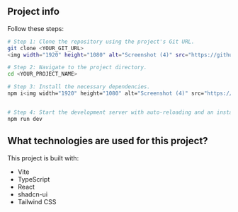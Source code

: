 
## Project info


Follow these steps:

```sh
# Step 1: Clone the repository using the project's Git URL.
git clone <YOUR_GIT_URL>
<img width="1920" height="1080" alt="Screenshot (4)" src="https://github.com/user-attachments/assets/e1c20b1b-a9d0-4e51-9574-eb62c98a4f8c" />

# Step 2: Navigate to the project directory.
cd <YOUR_PROJECT_NAME>

# Step 3: Install the necessary dependencies.
npm i<img width="1920" height="1080" alt="Screenshot (4)" src="https://github.com/user-attachments/assets/eda58c9f-d079-4031-a289-0af8e6db804c" />


# Step 4: Start the development server with auto-reloading and an instant preview.
npm run dev
```

## What technologies are used for this project?

This project is built with:

- Vite    
- TypeScript
- React
- shadcn-ui
- Tailwind CSS



